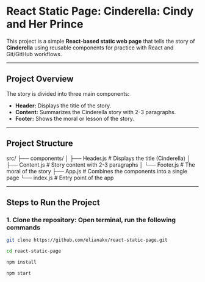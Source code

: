 # React Static Page: Cinderella: Cindy and Her Prince

This project is a simple **React-based static web page** that tells the story of **Cinderella** using reusable components for practice with React and Git/GitHub workflows.

---

## **Project Overview**
The story is divided into three main components:
- **Header:** Displays the title of the story.
- **Content:** Summarizes the Cinderella story with 2-3 paragraphs.
- **Footer:** Shows the moral or lesson of the story.

---

## **Project Structure**
src/
├── components/
│ ├── Header.js # Displays the title (Cinderella)
│ ├── Content.js # Story content with 2-3 paragraphs
│ └── Footer.js # The moral of the story
├── App.js # Combines the components into a single page
└── index.js # Entry point of the app


---

## **Steps to Run the Project**

### 1. **Clone the repository: Open terminal, run the following commands**
```bash
git clone https://github.com/elianakv/react-static-page.git

cd react-static-page

npm install

npm start
